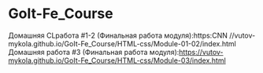 # GoIt-Fe_Course
Домашняя CLработа #1-2 (Финальная работа модуля):https:CNN //vutov-mykola.github.io/GoIt-Fe_Course/HTML-css/Module-01-02/index.html
Домашняя работа #3   (Финальная работа модуля):https://vutov-mykola.github.io/GoIt-Fe_Course/HTML-css/Module-03/index.html
